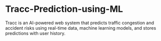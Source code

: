 ﻿# Tracc-Prediction-using-ML
Tracc is an AI-powered web system that predicts traffic congestion and accident risks using real-time data, machine learning models, and stores predictions with user history.
